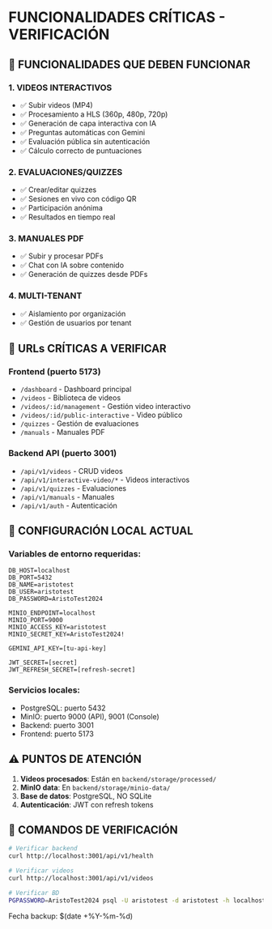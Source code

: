 # FUNCIONALIDADES CRÍTICAS - VERIFICACIÓN

## 🔴 FUNCIONALIDADES QUE DEBEN FUNCIONAR

### 1. VIDEOS INTERACTIVOS
- ✅ Subir videos (MP4)
- ✅ Procesamiento a HLS (360p, 480p, 720p)
- ✅ Generación de capa interactiva con IA
- ✅ Preguntas automáticas con Gemini
- ✅ Evaluación pública sin autenticación
- ✅ Cálculo correcto de puntuaciones

### 2. EVALUACIONES/QUIZZES
- ✅ Crear/editar quizzes
- ✅ Sesiones en vivo con código QR
- ✅ Participación anónima
- ✅ Resultados en tiempo real

### 3. MANUALES PDF
- ✅ Subir y procesar PDFs
- ✅ Chat con IA sobre contenido
- ✅ Generación de quizzes desde PDFs

### 4. MULTI-TENANT
- ✅ Aislamiento por organización
- ✅ Gestión de usuarios por tenant

## 📍 URLs CRÍTICAS A VERIFICAR

### Frontend (puerto 5173)
- `/dashboard` - Dashboard principal
- `/videos` - Biblioteca de videos
- `/videos/:id/management` - Gestión video interactivo
- `/videos/:id/public-interactive` - Video público
- `/quizzes` - Gestión de evaluaciones
- `/manuals` - Manuales PDF

### Backend API (puerto 3001)
- `/api/v1/videos` - CRUD videos
- `/api/v1/interactive-video/*` - Videos interactivos
- `/api/v1/quizzes` - Evaluaciones
- `/api/v1/manuals` - Manuales
- `/api/v1/auth` - Autenticación

## 🔧 CONFIGURACIÓN LOCAL ACTUAL

### Variables de entorno requeridas:
```
DB_HOST=localhost
DB_PORT=5432
DB_NAME=aristotest
DB_USER=aristotest
DB_PASSWORD=AristoTest2024

MINIO_ENDPOINT=localhost
MINIO_PORT=9000
MINIO_ACCESS_KEY=aristotest
MINIO_SECRET_KEY=AristoTest2024!

GEMINI_API_KEY=[tu-api-key]

JWT_SECRET=[secret]
JWT_REFRESH_SECRET=[refresh-secret]
```

### Servicios locales:
- PostgreSQL: puerto 5432
- MinIO: puerto 9000 (API), 9001 (Console)
- Backend: puerto 3001
- Frontend: puerto 5173

## ⚠️ PUNTOS DE ATENCIÓN

1. **Videos procesados**: Están en `backend/storage/processed/`
2. **MinIO data**: En `backend/storage/minio-data/`
3. **Base de datos**: PostgreSQL, NO SQLite
4. **Autenticación**: JWT con refresh tokens

## 🚀 COMANDOS DE VERIFICACIÓN

```bash
# Verificar backend
curl http://localhost:3001/api/v1/health

# Verificar videos
curl http://localhost:3001/api/v1/videos

# Verificar BD
PGPASSWORD=AristoTest2024 psql -U aristotest -d aristotest -h localhost -c "\dt"
```

Fecha backup: $(date +%Y-%m-%d)